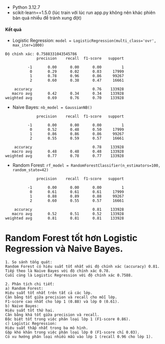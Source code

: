 - Python 3.12.7
- scikit-learn==1.5.0 (lúc train với lúc run app.py không nên khác phiên bản quá nhiều để tránh xung đột)


#### Kết quả 

- Logistic Regression: `model = LogisticRegression(multi_class='ovr', max_iter=1000)`
```
Độ chính xác: 0.7588331043545786
              precision    recall  f1-score   support

          -1       0.00      0.00      0.00         1
           0       0.29      0.02      0.03     17999
           1       0.78      0.96      0.86     99267
           2       0.60      0.38      0.47     16661

    accuracy                           0.76    133928
   macro avg       0.42      0.34      0.34    133928
weighted avg       0.69      0.76      0.70    133928
```

- Naive Bayes: `nb_model = GaussianNB()`
```
              precision    recall  f1-score   support

          -1       0.00      0.00      0.00         1
           0       0.52      0.48      0.50     17999
           1       0.86      0.86      0.86     99267
           2       0.55      0.59      0.57     16661

    accuracy                           0.78    133928
   macro avg       0.48      0.48      0.48    133928
weighted avg       0.77      0.78      0.77    133928

```

- Random Forest: `rf_model = RandomForestClassifier(n_estimators=100, random_state=42)`
```
              precision    recall  f1-score   support

          -1       0.00      0.00      0.00         1
           0       0.61      0.61      0.61     17999
           1       0.88      0.89      0.88     99267
           2       0.60      0.55      0.57     16661

    accuracy                           0.81    133928
   macro avg       0.52      0.51      0.52    133928
weighted avg       0.81      0.81      0.81    133928
```


Random Forest tốt hơn Logistic Regression và Naive Bayes.
============
```
1. So sánh tổng quát:
Random Forest có hiệu suất tốt nhất với độ chính xác (accuracy) 0.81.
Tiếp theo là Naive Bayes với độ chính xác 0.78.
Cuối cùng là Logistic Regression với độ chính xác 0.7588.

2. Phân tích chi tiết:
a) Random Forest:
Hiệu suất tốt nhất trên tất cả các lớp.
Cân bằng tốt giữa precision và recall cho mỗi lớp.
F1-score cao nhất cho lớp 1 (0.88) và lớp 0 (0.61).
b) Naive Bayes:
Hiệu suất tốt thứ hai.
Cân bằng khá tốt giữa precision và recall.
Đặc biệt tốt trong việc phân loại lớp 1 (F1-score 0.86).
c) Logistic Regression:
Hiệu suất thấp nhất trong ba mô hình.
Gặp khó khăn trong việc phân loại lớp 0 (F1-score chỉ 0.03).
Có xu hướng phân loại nhiều mẫu vào lớp 1 (recall 0.96 cho lớp 1).
```